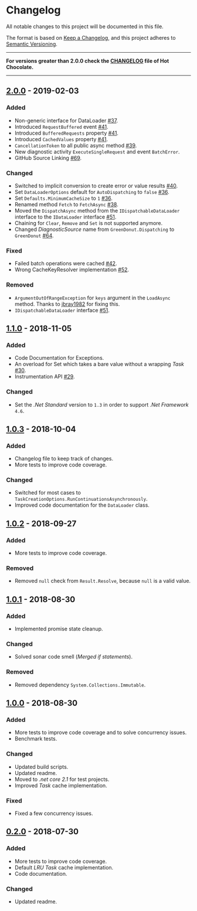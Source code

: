 # Changelog

All notable changes to this project will be documented in this file.

The format is based on
[Keep a Changelog](https://keepachangelog.com/en/1.0.0/), and this project
adheres to [Semantic Versioning](https://semver.org/spec/v2.0.0.html).

---

**For versions greater than 2.0.0 check the [CHANGELOG](https://github.com/ChilliCream/graphql-platform/blob/master/CHANGELOG.md) file of Hot Chocolate.**

---

## [2.0.0] - 2019-02-03

### Added

- Non-generic interface for DataLoader
  [#37](https://github.com/ChilliCream/greendonut/issues/37).
- Introduced `RequestBuffered` event
  [#41](https://github.com/ChilliCream/greendonut/issues/41).
- Introduced `BufferedRequests` property
  [#41](https://github.com/ChilliCream/greendonut/issues/41).
- Introduced `CachedValues` property
  [#41](https://github.com/ChilliCream/greendonut/issues/41).
- `CancellationToken` to all public async method
  [#39](https://github.com/ChilliCream/greendonut/issues/39).
- New diagnostic activity `ExecuteSingleRequest` and event `BatchError`.
- GitHub Source Linking
  [#69](https://github.com/ChilliCream/greendonut/issues/69).

### Changed

- Switched to implicit conversion to create error or value results
  [#40](https://github.com/ChilliCream/greendonut/issues/40).
- Set `DataLoaderOptions` default for `AutoDispatching` to `false`
  [#36](https://github.com/ChilliCream/greendonut/issues/36).
- Set `Defaults.MinimumCacheSize` to `1`
  [#36](https://github.com/ChilliCream/greendonut/issues/36).
- Renamed method `Fetch` to `FetchAsync`
  [#38](https://github.com/ChilliCream/greendonut/issues/38).
- Moved the `DispatchAsync` method from the `IDispatchableDataLoader` interface
  to the `IDataLoader` interface
  [#51](https://github.com/ChilliCream/greendonut/issues/51).
- Chaining for `Clear`, `Remove` and `Set` is not supported anymore.
- Changed _DiagnosticSource_ name from `GreenDonut.Dispatching` to `GreenDonut`
  [#64](https://github.com/ChilliCream/greendonut/issues/64).

### Fixed

- Failed batch operations were cached
  [#42](https://github.com/ChilliCream/greendonut/issues/42).
- Wrong CacheKeyResolver implementation
  [#52](https://github.com/ChilliCream/greendonut/issues/52).

### Removed

- `ArgumentOutOfRangeException` for `keys` argument in the `LoadAsync` method.
  Thanks to [jbray1982](https://github.com/jbray1982) for fixing this.
- `IDispatchableDataLoader` interface
  [#51](https://github.com/ChilliCream/greendonut/issues/51).

## [1.1.0] - 2018-11-05

### Added

- Code Documentation for Exceptions.
- An overload for Set which takes a bare value without a wrapping *Task*
  [#30](https://github.com/ChilliCream/greendonut/issues/30).
- Instrumentation API
  [#29](https://github.com/ChilliCream/greendonut/issues/29).

### Changed

- Set the _.Net Standard_ version to `1.3` in order to support
  _.Net Framework_ `4.6`.

## [1.0.3] - 2018-10-04

### Added

- Changelog file to keep track of changes.
- More tests to improve code coverage.

### Changed

- Switched for most cases to
  `TaskCreationOptions.RunContinuationsAsynchronously`.
- Improved code documentation for the `DataLoader` class.

## [1.0.2] - 2018-09-27

### Added

- More tests to improve code coverage.

### Removed

- Removed `null` check from `Result.Resolve`, because `null` is a valid value.

## [1.0.1] - 2018-08-30

### Added

- Implemented promise state cleanup.

### Changed

- Solved sonar code smell (_Merged if statements_).

### Removed

- Removed dependency `System.Collections.Immutable`.

## [1.0.0] - 2018-08-30

### Added

- More tests to improve code coverage and to solve concurrency issues.
- Benchmark tests.

### Changed

- Updated build scripts.
- Updated readme.
- Moved to _.net core 2.1_ for test projects.
- Improved _Task_ cache implementation.

### Fixed

- Fixed a few concurrency issues.

## [0.2.0] - 2018-07-30

### Added

- More tests to improve code coverage.
- Default _LRU_ _Task_ cache implementation.
- Code documentation.

### Changed

- Updated readme.

[unreleased]: https://github.com/ChilliCream/greendonut/compare/2.0.0...HEAD
[2.0.0]: https://github.com/ChilliCream/greendonut/compare/1.1.0...2.0.0
[1.1.0]: https://github.com/ChilliCream/greendonut/compare/1.0.3...1.1.0
[1.0.3]: https://github.com/ChilliCream/greendonut/compare/1.0.2...1.0.3
[1.0.2]: https://github.com/ChilliCream/greendonut/compare/1.0.1...1.0.2
[1.0.1]: https://github.com/ChilliCream/greendonut/compare/1.0.0...1.0.1
[1.0.0]: https://github.com/ChilliCream/greendonut/compare/0.2.0...1.0.0
[0.2.0]: https://github.com/ChilliCream/greendonut/compare/0.2.0-preview-1...0.2.0

<!-- spell-checker:ignore jbray -->
